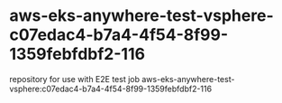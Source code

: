 # aws-eks-anywhere-test-vsphere-c07edac4-b7a4-4f54-8f99-1359febfdbf2-116
repository for use with E2E test job aws-eks-anywhere-test-vsphere:c07edac4-b7a4-4f54-8f99-1359febfdbf2-116
